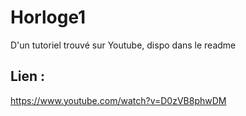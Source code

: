 # Horloge1
D'un tutoriel trouvé sur Youtube, dispo dans le readme

## Lien :

https://www.youtube.com/watch?v=D0zVB8phwDM



